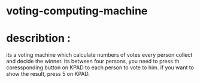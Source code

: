 # voting-computing-machine

# describtion :
its a voting machine which calculate numbers of votes every person collect and decide the winner.
its between four persons, you need to press th coressponding button on KPAD to each person to vote to him.
if you want to show the result, press 5 on KPAD.
